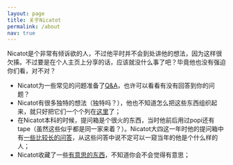 ```yaml
---
layout: page
title: 关于Nicatot
permalink: /about
nav: true
---
```


Nicatot是个非常有倾诉欲的人，不过他平时并不会到处讲他的想法，因为这样很欠揍。不过要是在个人主页上分享的话，应该就没什么事了吧？毕竟他也没有强迫你们看，对不对？

- Nicatot为一些常见的问题准备了[Q&A](/about/share)，也许可以看看有没有回答到你的问题？
- Nicatot有很多独特的想法（独特吗？），他也不知道怎么把这些东西组织起来，就只好把它们一个个列在[这里](/about/thoughts)了；
- 在Nicatot本科的时候，提问箱是个很火的东西，当时他前后用过popi还有tape（虽然这些似乎都是同一家来着？）。Nicatot大四这一年时他的提问箱中有[一些比较长的问答](/about/tape)，从这些问答中说不定可以一窥当年的他是个什么样的人；
- Nicatot收藏了一些[有意思的东西](/about/share)，不知道你会不会觉得有意思；